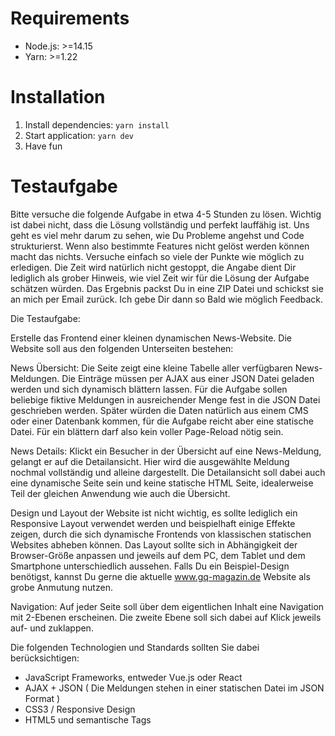 
# Requirements

-   Node.js: >=14.15
-   Yarn: >=1.22

# Installation

1. Install dependencies: `yarn install`
1. Start application: `yarn dev`
1. Have fun

# Testaufgabe

Bitte versuche die folgende Aufgabe in etwa 4-5 Stunden zu lösen. Wichtig ist dabei nicht, dass die Lösung vollständig und perfekt lauffähig ist. Uns geht es viel mehr darum zu sehen, wie Du Probleme angehst und Code strukturierst. Wenn also bestimmte Features nicht gelöst werden können macht das nichts. Versuche einfach so viele der Punkte wie möglich zu erledigen. Die Zeit wird natürlich nicht gestoppt, die Angabe dient Dir lediglich als grober Hinweis, wie viel Zeit wir für die Lösung der Aufgabe schätzen würden.
Das Ergebnis packst Du in eine ZIP Datei und schickst sie an mich per Email zurück. Ich gebe Dir dann so Bald wie möglich Feedback.

Die Testaufgabe:

Erstelle das Frontend einer kleinen dynamischen News-Website. Die Website soll aus den folgenden Unterseiten bestehen:

News Übersicht: Die Seite zeigt eine kleine Tabelle aller verfügbaren News-Meldungen. Die Einträge müssen per AJAX aus einer JSON Datei geladen werden und sich dynamisch blättern lassen. Für die Aufgabe sollen beliebige fiktive Meldungen in ausreichender Menge fest in die JSON Datei geschrieben werden. Später würden die Daten natürlich aus einem CMS oder einer Datenbank kommen, für die Aufgabe reicht aber eine statische Datei.
Für ein blättern darf also kein voller Page-Reload nötig sein.

News Details: Klickt ein Besucher in der Übersicht auf eine News-Meldung, gelangt er auf die Detailansicht. Hier wird die ausgewählte Meldung nochmal vollständig und alleine dargestellt. Die Detailansicht soll dabei auch eine dynamische Seite sein und keine statische HTML Seite, idealerweise Teil der gleichen Anwendung wie auch die Übersicht.

Design und Layout der Website ist nicht wichtig, es sollte lediglich ein Responsive Layout verwendet werden und beispielhaft einige Effekte zeigen, durch die sich dynamische Frontends von klassischen statischen Websites abheben können. Das Layout sollte sich in Abhängigkeit der Browser-Größe anpassen und jeweils auf dem PC, dem Tablet und dem Smartphone unterschiedlich aussehen. Falls Du ein Beispiel-Design benötigst, kannst Du gerne die aktuelle www.gq-magazin.de Website als grobe Anmutung nutzen.

Navigation: Auf jeder Seite soll über dem eigentlichen Inhalt eine Navigation mit 2-Ebenen erscheinen. Die zweite Ebene soll sich dabei auf Klick jeweils auf- und zuklappen.

Die folgenden Technologien und Standards sollten Sie dabei berücksichtigen:

- JavaScript Frameworks, entweder Vue.js oder React
- AJAX + JSON ( Die Meldungen stehen in einer statischen Datei im JSON Format )
- CSS3 / Responsive Design
- HTML5 und semantische Tags
